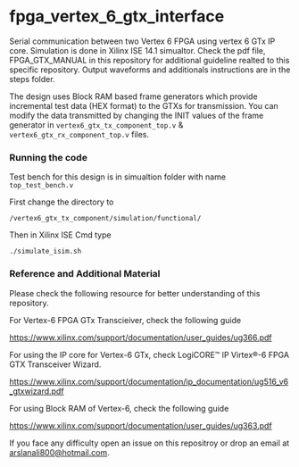 # fpga_vertex_6_gtx_interface

Serial communication between two Vertex 6 FPGA using vertex 6 GTx IP core. Simulation is done in Xilinx ISE 14.1 simualtor. Check the pdf file, FPGA_GTX_MANUAL in this repository for additional guideline realted to this specific repository. Output waveforms and additionals instructions are in the steps folder.

The design uses Block RAM based frame generators which provide incremental test data (HEX format) to the GTXs for transmission. You can modify the data transmitted by changing the INIT values of the frame generator in ``` vertex6_gtx_tx_component_top.v ``` & ```vertex6_gtx_rx_component_top.v``` files. 

### Running the code

Test bench for this design is in simualtion folder with name ``` top_test_bench.v``` 

First change the directory to 
```
/vertex6_gtx_tx_component/simulation/functional/
```

Then in Xilinx ISE Cmd type

```
./simulate_isim.sh
```

### Reference and Additional Material

Please check the following resource for better understanding of this repository.

For Vertex-6 FPGA GTx Transcieiver, check the following guide

https://www.xilinx.com/support/documentation/user_guides/ug366.pdf

For using the IP core for Vertex-6 GTx, check LogiCORE™ IP Virtex®-6 FPGA GTX Transceiver Wizard.

https://www.xilinx.com/support/documentation/ip_documentation/ug516_v6_gtxwizard.pdf

For using Block RAM of Vertex-6, check the following guide

https://www.xilinx.com/support/documentation/user_guides/ug363.pdf


If you face any difficulty open an issue on this repositroy or drop an email at arslanali800@hotmail.com.
